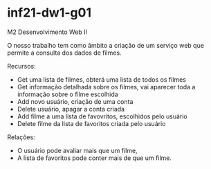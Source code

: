 # inf21-dw1-g01
M2 Desenvolvimento Web II

O nosso trabalho tem como âmbito a criação de um serviço web que permite a consulta dos dados de filmes.

Recursos:
- Get uma lista de filmes, obterá uma lista de todos os filmes
- Get informação detalhada sobre os filmes, vai aparecer toda a informação sobre o filme escolhida
- Add novo usuário, criação de uma conta 
- Delete usuário, apagar a conta criada
- Add filme a uma lista de favovritos, escolhidos pelo usuário 
- Delete filme da lista de favoritos criada pelo usuário

Relações:
- O usuário pode avaliar mais que um filme,
- A lista de favoritos pode conter mais de que um filme.
